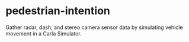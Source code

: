 # pedestrian-intention

 Gather radar, dash, and stereo camera sensor data by simulating vehicle movement in a Carla Simulator.
